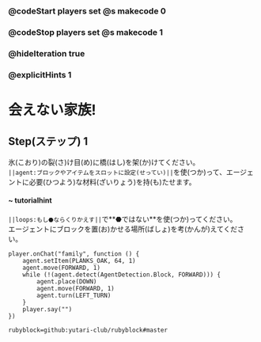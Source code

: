 ### @codeStart players set @s makecode 0
### @codeStop players set @s makecode 1

### @hideIteration true 
### @explicitHints 1


# 会えない家族!

## Step(ステップ) 1 
氷(こおり)の裂(さ)け目(め)に橋(はし)を架(か)けてください。</br>
``||agent:ブロックやアイテムをスロットに設定(せってい)||``を使(つか)って、エージェントに必要(ひつよう)な材料(ざいりょう)を持(も)たせます。</br>

#### ~ tutorialhint 
``||loops:もし⬣ならくりかえす||``で**⬣ではない**を使(つか)ってください。</br>
エージェントにブロックを置(お)かせる場所(ばしょ)を考(かんが)えてください。


```ghost
player.onChat("family", function () {
    agent.setItem(PLANKS_OAK, 64, 1)
    agent.move(FORWARD, 1)
    while (!(agent.detect(AgentDetection.Block, FORWARD))) {
        agent.place(DOWN)
        agent.move(FORWARD, 1)
        agent.turn(LEFT_TURN)
    }
    player.say("")
})

``` 
```package
rubyblock=github:yutari-club/rubyblock#master
```
